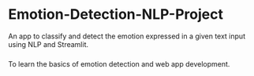 # Emotion-Detection-NLP-Project
An app to classify and detect the emotion expressed in a given text input using NLP and Streamlit.
### 
To learn the basics of emotion detection and web app development.

